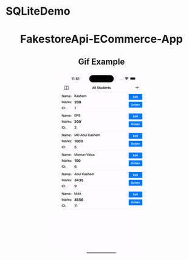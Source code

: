 # SQLiteDemo
<div align="center">
<h1>FakestoreApi-ECommerce-App</h1>
  <h2> Gif Example </h2>
<img src="./sqlite.gif" width="220px" />

</div>
